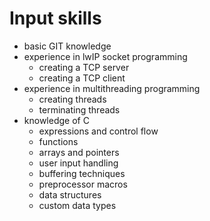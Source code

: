 # Input skills
- basic GIT knowledge
- experience in lwIP socket programming
    - creating a TCP server
    - creating a TCP client
- experience in multithreading programming
    - creating threads
    - terminating threads
- knowledge of C
    - expressions and control flow
    - functions
    - arrays and pointers
    - user input handling
    - buffering techniques
    - preprocessor macros
    - data structures
    - custom data types

